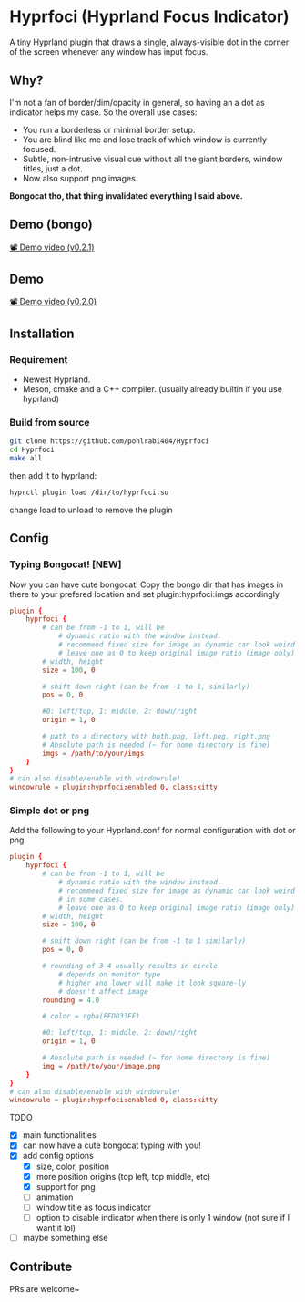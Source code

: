 # Hyprfoci (Hyprland Focus Indicator)

A tiny Hyprland plugin that draws a single, always-visible dot in the corner of the screen whenever any window has input focus.

## Why?

I'm not a fan of border/dim/opacity in general, so having an a dot as indicator helps my case.
So the overall use cases: 
- You run a borderless or minimal border setup.
- You are blind like me and lose track of which window is currently focused.
- Subtle, non-intrusive visual cue without all the giant borders, window titles, just a dot.
- Now also support png images.

**Bongocat tho, that thing invalidated everything I said above.**

## Demo (bongo)
[📽️ Demo video (v0.2.1)](https://github.com/user-attachments/assets/1fdaddc6-038f-4a72-b526-8591fa29e1c0)

## Demo
[📽️ Demo video (v0.2.0)](https://github.com/user-attachments/assets/677dee35-c2f8-4fef-8014-55c800b47688)

## Installation
### Requirement
- Newest Hyprland.
- Meson, cmake and a C++ compiler. (usually already builtin if you use hyprland) 

### Build from source
```bash
git clone https://github.com/pohlrabi404/Hyprfoci
cd Hyprfoci
make all
```
then add it to hyprland:
```bash
hyprctl plugin load /dir/to/hyprfoci.so
```
change load to unload to remove the plugin

## Config

### Typing Bongocat! [**NEW**]

Now you can have cute bongocat! Copy the bongo dir that has images in there
to your prefered location and set plugin:hyprfoci:imgs accordingly

```hyprland.conf
plugin {
	hyprfoci {
		# can be from -1 to 1, will be
			# dynamic ratio with the window instead.
			# recommend fixed size for image as dynamic can look weird
			# leave one as 0 to keep original image ratio (image only)
		# width, height
		size = 100, 0 			

		# shift down right (can be from -1 to 1, similarly)
		pos = 0, 0

		#0: left/top, 1: middle, 2: down/right
		origin = 1, 0 

        # path to a directory with both.png, left.png, right.png
		# Absolute path is needed (~ for home directory is fine)
		imgs = /path/to/your/imgs
	}
}
# can also disable/enable with windowrule!
windowrule = plugin:hyprfoci:enabled 0, class:kitty
```

### Simple dot or png

Add the following to your Hyprland.conf for normal configuration with dot or png

```hyprland.conf
plugin {
	hyprfoci {
		# can be from -1 to 1, will be
			# dynamic ratio with the window instead.
			# recommend fixed size for image as dynamic can look weird
			# in some cases.
			# leave one as 0 to keep original image ratio (image only)
		# width, height
		size = 100, 0 			

		# shift down right (can be from -1 to 1 similarly)
		pos = 0, 0

		# rounding of 3~4 usually results in circle
			# depends on monitor type
			# higher and lower will make it look square-ly
			# doesn't affect image
		rounding = 4.0

		# color = rgba(FFDD33FF)

		#0: left/top, 1: middle, 2: down/right
		origin = 1, 0 

		# Absolute path is needed (~ for home directory is fine)
		img = /path/to/your/image.png
	}
}
# can also disable/enable with windowrule!
windowrule = plugin:hyprfoci:enabled 0, class:kitty
```


TODO
- [x] main functionalities
- [x] can now have a cute bongocat typing with you!
- [x] add config options
    - [x] size, color, position
    - [x] more position origins (top left, top middle, etc)
    - [x] support for png
    - [ ] animation
    - [ ] window title as focus indicator
    - [ ] option to disable indicator when there is only 1 window (not sure if I want it lol)
- [ ] maybe something else

## Contribute
PRs are welcome~
